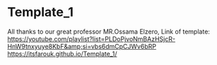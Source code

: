 # Template_1
All thanks to our great professor MR.Ossama Elzero, Link of template: https://youtube.com/playlist?list=PLDoPjvoNmBAzHSjcR-HnW9tnxyuye8KbF&amp;si=vbs6dmCpCJWv6bRP </br>
https://itsfarouk.github.io/Template_1/
